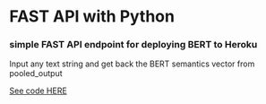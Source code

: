 # FAST API with Python


### simple FAST API endpoint for deploying BERT to Heroku

Input any text string and get back the BERT semantics vector from pooled_output

[See code HERE](https://github.com/akorostelev83/fast-api/blob/main/ml-api-bert-endpoint.py)
